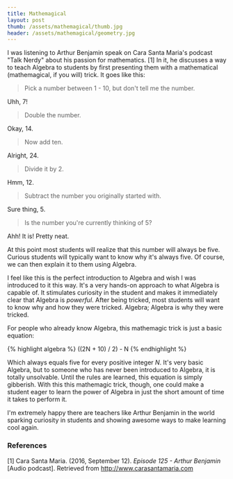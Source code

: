 ```yaml
---
title: Mathemagical
layout: post
thumb: /assets/mathemagical/thumb.jpg
header: /assets/mathemagical/geometry.jpg
---
```


I was listening to Arthur Benjamin speak on Cara Santa Maria's podcast "Talk Nerdy" about his passion for mathematics. [1] In it, he discusses a way to teach Algebra to students by first presenting them with a mathematical (mathemagical, if you will) trick. It goes like this: 


>Pick a number between 1 - 10, but don't tell me the number. 

Uhh, 7! 

>Double the number. 

Okay, 14. 

>Now add ten. 

Alright, 24. 

>Divide it by 2. 

Hmm, 12. 

>Subtract the number you originally started with. 

Sure thing, 5. 

>Is the number you're currently thinking of 5? 

Ahh! It is! Pretty neat.  

At this point most students will realize that this number will always be five. Curious students will typically want to know why it's always five. Of course, we can then explain it to them using Algebra.  

I feel like this is the perfect introduction to Algebra and wish I was introduced to it this way. It's a very hands-on approach to what Algebra is capable of. It stimulates curiosity in the student and makes it immediately clear that Algebra is *powerful*. After being tricked, most students will want to know why and how they were tricked. Algebra; Algebra is why they were tricked.  
 
For people who already know Algebra, this mathemagic trick is just a basic equation: 

{% highlight algebra %}
((2N + 10) / 2) - N
{% endhighlight %}

Which always equals five for every positive integer *N*. It's very basic Algebra, but to someone who has never been introduced to Algebra, it is totally unsolvable. Until the rules are learned, this equation is simply gibberish. With this this mathemagic trick, though, one could make a student eager to learn the power of Algebra in just the short amount of time it takes to perform it.  

I'm extremely happy there are teachers like Arthur Benjamin in the world sparking curiosity in students and showing awesome ways to make learning cool again. 

### References 
[1] Cara Santa Maria. (2016, September 12). *Episode 125 - Arthur Benjamin* [Audio podcast]. Retrieved from http://www.carasantamaria.com
